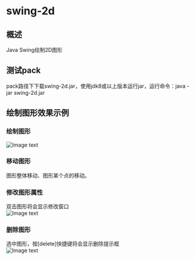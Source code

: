 # swing-2d

## 概述
Java Swing绘制2D图形


## 测试pack
pack路径下下载swing-2d.jar，使用jdk8或以上版本运行jar，运行命令：java -jar swing-2d.jar


## 绘制图形效果示例
### 绘制图形
![Image text](https://github.com/xiangqians/swing-2d/image/overview.png)

### 移动图形
图形整体移动、图形某个点的移动。

### 修改图形属性
双击图形将会显示修改窗口  
![Image text](https://github.com/xiangqians/swing-2d/image/modified.png)

### 删除图形 
选中图形，按[delete]快捷键将会显示删除提示框  
![Image text](https://github.com/xiangqians/swing-2d/image/delete.png)



